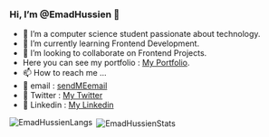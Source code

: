 ### Hi, I’m @EmadHussien 👋
- 👀 I’m a computer science student passionate about technology.
- 🌱 I’m currently learning Frontend Development.
- 💞️ I’m looking to collaborate on Frontend Projects.
- Here you can see my portfolio : <a href= "https://emadhussien.github.io/" target = "_blank" >My Portfolio</a>.
- 📫 How to reach me ... 
- 📩 email : <a href= "mailto:emadhussien.fcis@gmail.com" target = "_blank">sendMEemail</a>
- 💬 Twitter : <a href= "https://twitter.com/EmadHussien_98" target = "_blank">My Twitter</a>
- 📲 Linkedin : <a href= "https://www.linkedin.com/in/emadhussien98/" target = "_blank">My Linkedin</a>




<!---
EmadHussien/EmadHussien is a ✨ special ✨ repository because its `README.md` (this file) appears on your GitHub profile.
You can click the Preview link to take a look at your changes.
--->

<p><img align="left" src="https://github-readme-stats.vercel.app/api/top-langs/?username=EmadHussien&layout=compact&hide=html" alt="EmadHussienLangs" /></p>

<p style= {margin-top:'50px'}>&nbsp;<img align="center" src="https://github-readme-stats.vercel.app/api?username=EmadHussien&show_icons=true" alt="EmadHussienStats" /></p>

